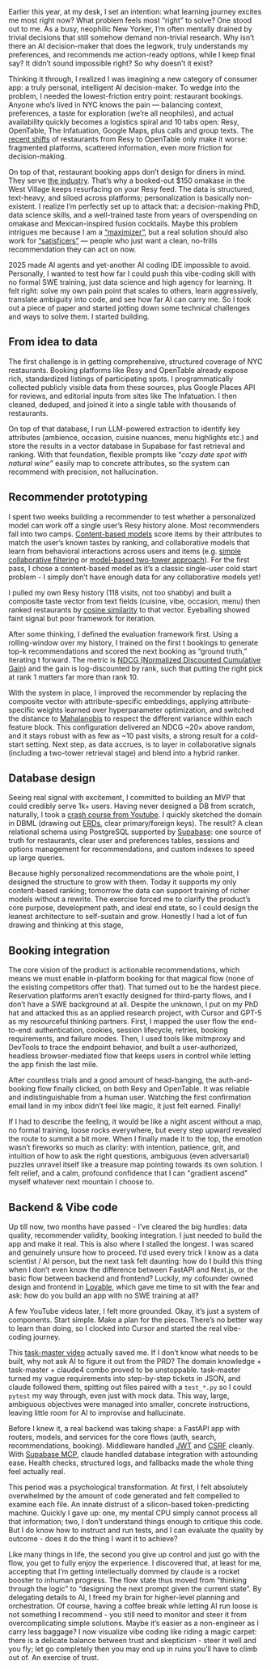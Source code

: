 Earlier this year, at my desk, I set an intention: what learning journey excites me most right now? What problem feels most “right” to solve? One stood out to me. As a busy, neophilic New Yorker, I’m often mentally drained by trivial decisions that still somehow demand non-trivial research. Why isn’t there an AI decision-maker that does the legwork, truly understands my preferences, and recommends me action-ready options, while I keep final say? It didn’t sound impossible right? So why doesn’t it exist?

Thinking it through, I realized I was imagining a new category of consumer app: a truly personal, intelligent AI decision-maker. To wedge into the problem, I needed the lowest-friction entry point: restaurant bookings. Anyone who’s lived in NYC knows the pain — balancing context, preferences, a taste for exploration (we’re all neophiles), and actual availability quickly becomes a logistics spiral and 10 tabs open: Resy, OpenTable, The Infatuation, Google Maps, plus calls and group texts. The [recent shifts](https://www.nytimes.com/2025/05/14/dining/opentable-restaurants.html) of restaurants from Resy to OpenTable only make it worse: fragmented platforms, scattered information, even more friction for decision-making. 

On top of that, restaurant booking apps don’t design for diners in mind. They serve [the industry](https://blog.resy.com/for-restaurants/the-state-of-the-restaurant-industry/). That’s why a booked-out $150 omakase in the West Village keeps resurfacing on your Resy feed. The data is structured, text-heavy, and siloed across platforms; personalization is basically non-existent. I realize I’m perfectly set up to attack that: a decision-making PhD, data science skills, and a well-trained taste from years of overspending on omakase and Mexican-inspired fusion cocktails. Maybe this problem intrigues me because I am a [“maximizer”](https://softhandtech.com/what-is-the-difference-between-a-maximizer-and-an-satisficer/), but a real solution should also work for [“satisficers”](https://softhandtech.com/what-is-the-difference-between-a-maximizer-and-an-satisficer/) — people who just want a clean, no-frills recommendation they can act on now. 

2025 made AI agents and yet-another AI coding IDE impossible to avoid. Personally, I wanted to test how far I could push this vibe-coding skill with no formal SWE training, just data science and high agency for learning. It felt right: solve my own pain point that scales to others, learn aggressively, translate ambiguity into code, and see how far AI can carry me. So I took out a piece of paper and started jotting down some technical challenges and ways to solve them. I started building.


## From idea to data
The first challenge is in getting comprehensive, structured coverage of NYC restaurants. Booking platforms like Resy and OpenTable already expose rich, standardized listings of participating 
spots. I programmatically collected publicly visible data from these sources, plus Google Places API for reviews, and editorial inputs from sites like The Infatuation. I then cleaned, deduped, and joined it into a single table with thousands of restaurants. 

On top of that database, I run LLM-powered extraction to identify key attributes (ambience, occasion, cuisine nuances, menu highlights etc.) and store the results in a vector database in Supabase for fast retrieval and ranking. With that foundation, flexible prompts like “*cozy date spot with natural wine”* easily map to concrete attributes, so the system can recommend with precision, not hallucination.

## Recommender prototyping
I spent two weeks building a recommender to test whether a personalized model can work off a single user’s Resy history alone. Most recommenders fall into two camps. [Content-based models](https://medium.com/@prateekgaurav/step-by-step-content-based-recommendation-system-823bbfd0541c) score items by their attributes to match the user’s known tastes by ranking, and collaborative models that learn from behavioral interactions across users and items (e.g. [simple collaborative filtering](https://www.datacamp.com/tutorial/collaborative-filtering) or [model-based two-tower approach](https://engineering.fb.com/2023/08/09/ml-applications/scaling-instagram-explore-recommendations-system/)). For the first pass, I chose a content-based model as it’s a classic single-user cold start problem - I simply don’t have enough data for any collaborative models yet! 

I pulled my own Resy history (118 visits, not too shabby) and built a composite taste vector from text fields (cuisine, vibe, occasion, menu) then ranked restaurants by [cosine similarity](https://en.wikipedia.org/wiki/Cosine_similarity) to that vector. Eyeballing showed faint signal but poor framework for iteration.

After some thinking, I defined the evaluation framework first. Using a rolling-window over my history, I trained on the first t bookings to generate top-k recommendations and scored the next booking as “ground truth,” iterating t forward. The metric is [NDCG (Normalized Discounted Cumulative Gain)](https://towardsdatascience.com/ranking-evaluation-metrics-for-recommender-systems-263d0a66ef54/) and the gain is log-discounted by rank, such that putting the right pick at rank 1 matters far more than rank 10.

With the system in place, I improved the recommender by replacing the composite vector with attribute-specific embeddings, applying attribute-specific weights learned over hyperparameter optimization, and switched the distance to [Mahalanobis](https://en.wikipedia.org/wiki/Mahalanobis_distance) to respect the different variance within each feature block. This configuration delivered an NDCG ~20× above random, and it stays robust with as few as ~10 past visits, a strong result for a cold-start setting. Next step, as data accrues, is to layer in collaborative signals (including a two-tower retrieval stage) and blend into a hybrid ranker.

## Database design
Seeing real signal with excitement, I committed to building an MVP that could credibly serve 1k+ users. Having never designed a DB from scratch, naturally, I took a [crash course from Youtube](https://www.youtube.com/watch?v=lWX5mk2adrg). I quickly sketched the domain in DBML (drawing out [ERDs](https://www.databasestar.com/entity-relationship-diagram/), clear primary/foreign keys). The result? A clean relational schema using PostgreSQL supported by [Supabase](https://supabase.com/): one source of truth for restaurants, clear user and preferences tables, sessions and options management for recommendations, and custom indexes to speed up large queries.

Because highly personalized recommendations are the whole point, I designed the structure to grow with them. Today it supports my only content-based ranking; tomorrow the data can support training of richer models without a rewrite. The exercise forced me to clarify the product’s core purpose, development path, and ideal end state, so I could design the leanest architecture to self-sustain and grow. Honestly I had a lot of fun drawing and thinking at this stage, 

## Booking integration
The core vision of the product is actionable recommendations, which means we must enable in-platform booking for that magical flow (none of the existing competitors offer that). That turned out to be the hardest piece. Reservation platforms aren’t exactly designed for third-party flows, and I don’t have a SWE background at all. Despite the unknown, I put on my PhD hat and attacked this as an applied research project, with Cursor and GPT-5 as my resourceful thinking partners. First, I mapped the user flow the end-to-end: authentication, cookies, session lifecycle, retries, booking requirements, and failure modes. Then, I used tools like mitmproxy and DevTools to trace the endpoint behavior, and built a user-authorized, headless browser-mediated flow that keeps users in control while letting the app finish the last mile. 

After countless trials and a good amount of head-banging, the auth-and-booking flow finally clicked, on both Resy and OpenTable. It was reliable and indistinguishable from a human user. Watching the first confirmation email land in my inbox didn’t feel like magic, it just felt earned. Finally!

If I had to describe the feeling, it would be like a night ascent without a map, no formal training, loose rocks everywhere, but every step upward revealed the route to summit a bit more. When I finally made it to the top, the emotion wasn’t fireworks so much as clarity: with intention, patience, grit, and intuition of how to ask the right questions, ambiguous (even adversarial) puzzles unravel itself like a treasure map pointing towards its own solution. I felt relief, and a calm, profound confidence that I can "gradient ascend" myself whatever next mountain I choose to.

##  Backend & Vibe code
Up till now, two months have passed - I’ve cleared the big hurdles: data quality, recommender validity, booking integration. I just needed to build the app and make it real. This is also where I stalled the longest. I was scared and genuinely unsure how to proceed. I’d used every trick I know as a data scientist / AI person, but the next task felt daunting: how do I build this thing when I don’t even know the difference between FastAPI and Next.js, or the basic flow between backend and frontend? Luckily, my cofounder owned design and frontend in [Lovable](https://lovable.dev/), which gave me time to sit with the fear and ask: how do you build an app with no SWE training at all?

A few YouTube videos later, I felt more grounded. Okay, it’s just a system of components. Start simple. Make a plan for the pieces. There’s no better way to learn than doing, so I clocked into Cursor and started the real vibe-coding journey.

This [task-master video](https://www.youtube.com/watch?v=1L509JK8p1I&t=420s) actually saved me. If I don’t know what needs to be built, why not ask AI to figure it out from the PRD? The domain knowledge + task-master + claude4 combo proved to be unstoppable. task-master turned my vague requirements into step-by-step tickets in JSON, and claude followed them, spitting out files paired with a `test_*.py` so I could `pytest` my way through, even just with mock data. This way, large, ambiguous objectives were managed into smaller, concrete instructions, leaving little room for AI to improvise and hallucinate. 

Before I knew it, a real backend was taking shape: a FastAPI app with routers, models, and services for the core flows (auth, search, recommendations, booking). Middleware handled [JWT](https://en.wikipedia.org/wiki/JSON_Web_Token) and [CSRF](https://en.wikipedia.org/wiki/Cross-site_request_forgery) cleanly. With [Supabase MCP](https://supabase.com/docs/guides/getting-started/mcp), claude handled database integration with astounding ease. Health checks, structured logs, and fallbacks made the whole thing feel actually real.

This period was a psychological transformation. At first, I felt absolutely overwhelmed by the amount of code generated and felt compelled to examine each file. An innate distrust of a silicon-based token-predicting machine. Quickly I gave up: one, my mental CPU simply cannot process all that information; two, I don’t understand things enough to critique this code. But I do know how to instruct and run tests, and I can evaluate the quality by outcome - does it do the thing I want it to achieve? 

Like many things in life, the second you give up control and just go with the flow, you get to fully enjoy the experience. I discovered that, at least for me, accepting that I’m getting intellectually dommed by claude is a rocket booster to inhuman progress. The flow state thus moved from “thinking through the logic” to “designing the next prompt given the current state”. By delegating details to AI, I freed my brain for higher-level planning and orchestration. Of course, having a coffee break while letting AI run loose is not something I recommend - you still need to monitor and steer it from overcomplicating simple solutions. Maybe it’s easier as a non-engineer as I carry less baggage? I now visualize vibe coding like riding a magic carpet: there is a delicate balance between trust and skepticism - steer it well and you fly; let go completely then you may end up in ruins you’ll have to climb out of. An exercise of trust.